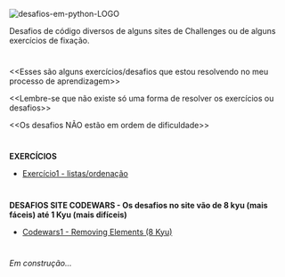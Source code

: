 ![desafios-em-python-LOGO](https://github.com/AyneNatal/desafios-exercicios-Pyhon/assets/77463370/4aa927b5-4e30-47fc-a069-c6233f4e4ea4)

Desafios de código diversos de alguns sites de Challenges ou de alguns exercícios de fixação.
#

<<Esses são alguns exercícios/desafios que estou resolvendo no meu processo de aprendizagem>>

<<Lembre-se que não existe só uma forma de resolver os exercícios ou desafios>>

<<Os desafios NÃO estão em ordem de dificuldade>>

#
**EXERCÍCIOS**
* [Exercício1 - listas/ordenação](https://github.com/AyneNatal/desafios-exercicios-Python/blob/main/exercicios/exercicio1.py)

#
**DESAFIOS SITE CODEWARS - Os desafios no site vão de 8 kyu (mais fáceis) até 1 Kyu (mais difíceis)**

* [Codewars1 - Removing Elements (8 Kyu)](https://github.com/AyneNatal/desafios-exercicios-Python/blob/main/codewars/codewars1.py) 

#
*Em construção...*
